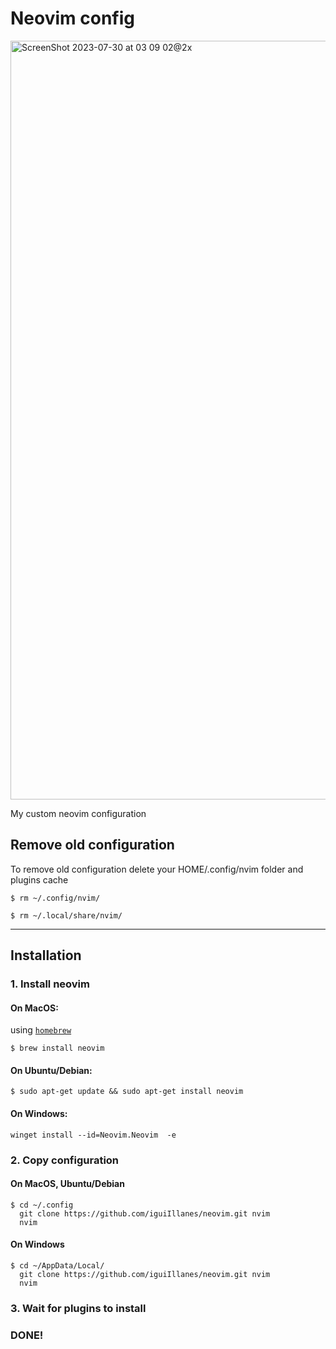 # Neovim config

<img width="1214" alt="ScreenShot 2023-07-30 at 03 09 02@2x" src="https://github.com/iguii/neovim/assets/22847626/70c040f2-254a-4193-9ffd-420423ac057d">

My custom neovim configuration

## Remove old configuration

To remove old configuration delete your HOME/.config/nvim folder and plugins cache

```
$ rm ~/.config/nvim/
```

```
$ rm ~/.local/share/nvim/
```

---

## Installation

### 1. Install neovim

#### On MacOS:

using [`homebrew`](https://brew.sh/index_es)

```
$ brew install neovim
```

#### On Ubuntu/Debian:

```
$ sudo apt-get update && sudo apt-get install neovim
```

#### On Windows:

```
winget install --id=Neovim.Neovim  -e
```

### 2. Copy configuration

#### On MacOS, Ubuntu/Debian

```
$ cd ~/.config
  git clone https://github.com/iguiIllanes/neovim.git nvim
  nvim
```

#### On Windows

```
$ cd ~/AppData/Local/
  git clone https://github.com/iguiIllanes/neovim.git nvim
  nvim
```

### 3. Wait for plugins to install

### DONE!
